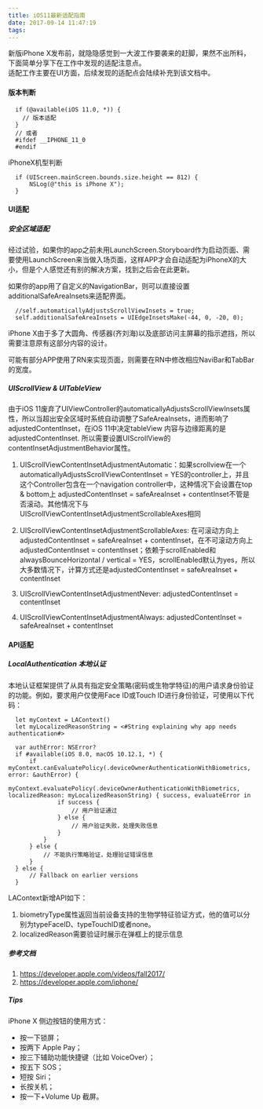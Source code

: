 ```yaml
---
title: iOS11最新适配指南
date: 2017-09-14 11:47:19
tags:
---
```


新版iPhone X发布前，就隐隐感觉到一大波工作要袭来的赶脚，果然不出所料，下面简单分享下在工作中发现的适配注意点。  
适配工作主要在UI方面，后续发现的适配点会陆续补充到该文档中。


#### 版本判断

```
  if (@available(iOS 11.0, *)) {
    // 版本适配
  }
  // 或者
  #ifdef __IPHONE_11_0   
  #endif
```

iPhoneX机型判断

```
  if (UIScreen.mainScreen.bounds.size.height == 812) {
      NSLog(@"this is iPhone X");
  }
```
#### UI适配  
##### 安全区域适配

经过试验，如果你的app之前未用LaunchScreen.Storyboard作为启动页面、需要使用LaunchScreen来当做入场页面，这样APP才会自动适配为iPhoneX的大小，但是个人感觉还有别的解决方案，找到之后会在此更新。

如果你的app用了自定义的NavigationBar，则可以直接设置additionalSafeAreaInsets来适配界面。

```
  //self.automaticallyAdjustsScrollViewInsets = true;
  self.additionalSafeAreaInsets = UIEdgeInsetsMake(-44, 0, -20, 0);
```

iPhone X由于多了大圆角、传感器(齐刘海)以及底部访问主屏幕的指示遮挡，所以需要注意原有这部分内容的设计。
<!--more-->
可能有部分APP使用了RN来实现页面，则需要在RN中修改相应NaviBar和TabBar的宽度。

##### UIScrollView & UITableView

由于iOS 11废弃了UIViewController的automaticallyAdjustsScrollViewInsets属性，所以当超出安全区域时系统自动调整了SafeAreaInsets，进而影响了adjustedContentInset，在iOS 11中决定tableView 内容与边缘距离的是adjustedContentInset.
所以需要设置UIScrollView的contentInsetAdjustmentBehavior属性。

1. UIScrollViewContentInsetAdjustmentAutomatic：如果scrollview在一个automaticallyAdjustsScrollViewContentInset = YES的controller上，并且这个Controller包含在一个navigation controller中，这种情况下会设置在top & bottom上 adjustedContentInset = safeAreaInset + contentInset不管是否滚动。其他情况下与UIScrollViewContentInsetAdjustmentScrollableAxes相同

2. UIScrollViewContentInsetAdjustmentScrollableAxes: 在可滚动方向上adjustedContentInset = safeAreaInset + contentInset，在不可滚动方向上adjustedContentInset = contentInset；依赖于scrollEnabled和alwaysBounceHorizontal / vertical = YES，scrollEnabled默认为yes，所以大多数情况下，计算方式还是adjustedContentInset = safeAreaInset + contentInset

3. UIScrollViewContentInsetAdjustmentNever: adjustedContentInset = contentInset

4. UIScrollViewContentInsetAdjustmentAlways: adjustedContentInset = safeAreaInset + contentInset


#### API适配

##### LocalAuthentication 本地认证    

本地认证框架提供了从具有指定安全策略(密码或生物学特征)的用户请求身份验证的功能。例如，要求用户仅使用Face ID或Touch ID进行身份验证，可使用以下代码：  

```
  let myContext = LAContext()
  let myLocalizedReasonString = <#String explaining why app needs authentication#>

  var authError: NSError?
  if #available(iOS 8.0, macOS 10.12.1, *) {
      if myContext.canEvaluatePolicy(.deviceOwnerAuthenticationWithBiometrics, error: &authError) {
          myContext.evaluatePolicy(.deviceOwnerAuthenticationWithBiometrics, localizedReason: myLocalizedReasonString) { success, evaluateError in
              if success {
                  // 用户验证通过
              } else {
                  // 用户验证失败，处理失败信息
              }
          }
      } else {
          // 不能执行策略验证，处理验证错误信息
      }
  } else {
      // Fallback on earlier versions
  }

```

LAContext新增API如下：  
1. biometryType属性返回当前设备支持的生物学特征验证方式，他的值可以分别为typeFaceID、typeTouchID或者none。  
2. localizedReason需要验证时展示在弹框上的提示信息


##### 参考文档  
1. https://developer.apple.com/videos/fall2017/
2. https://developer.apple.com/iphone/


##### Tips
iPhone X 侧边按钮的使用方式：  
- 按一下锁屏；
- 按两下 Apple Pay；
- 按三下辅助功能快捷键（比如 VoiceOver）；
- 按五下 SOS；
- 短按 Siri；
- 长按关机；
- 按一下+Volume Up 截屏。
